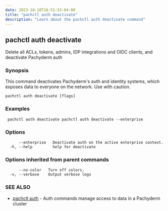 ```yaml
---
date: 2023-10-18T16:51:53-04:00
title: "pachctl auth deactivate"
description: "Learn about the pachctl auth deactivate command"
---
```


## pachctl auth deactivate

Delete all ACLs, tokens, admins, IDP integrations and OIDC clients, and deactivate Pachyderm auth

### Synopsis

This command deactivates Pachyderm's auth and identity systems, which exposes data to everyone on the network. Use with caution. 

```
pachctl auth deactivate [flags]
```

### Examples

```
 pachctl auth deactivate pachctl auth deactivate --enterprise
```

### Options

```
      --enterprise   Deactivate auth on the active enterprise context.
  -h, --help         help for deactivate
```

### Options inherited from parent commands

```
      --no-color   Turn off colors.
  -v, --verbose    Output verbose logs
```

### SEE ALSO

* [pachctl auth](../pachctl_auth)	 - Auth commands manage access to data in a Pachyderm cluster

